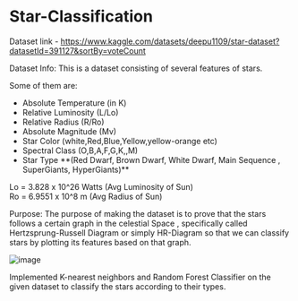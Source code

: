 # Star-Classification

Dataset link - https://www.kaggle.com/datasets/deepu1109/star-dataset?datasetId=391127&sortBy=voteCount

Dataset Info:
This is a dataset consisting of several features of stars.

Some of them are:

<ul>
<li>Absolute Temperature (in K)</li>
<li>Relative Luminosity (L/Lo)</li>
<li>Relative Radius (R/Ro)</li>
<li>Absolute Magnitude (Mv)</li>
<li>Star Color (white,Red,Blue,Yellow,yellow-orange etc)</li>
<li>Spectral Class (O,B,A,F,G,K,,M)</li>
<li>Star Type **(Red Dwarf, Brown Dwarf, White Dwarf, Main Sequence , SuperGiants, HyperGiants)** </li>
</ul>
Lo = 3.828 x 10^26 Watts (Avg Luminosity of Sun)<br>
Ro = 6.9551 x 10^8 m (Avg Radius of Sun)

Purpose:
The purpose of making the dataset is to prove that the stars follows a certain graph in the celestial Space ,
specifically called Hertzsprung-Russell Diagram or simply HR-Diagram
so that we can classify stars by plotting its features based on that graph.

![image](https://github.com/yashar1908/Star-Classification/assets/73465642/b57d3126-c0c9-463c-9396-6aeee4bfe4c2)

Implemented K-nearest neighbors and Random Forest Classifier on the given dataset to classify the stars according to their types.
